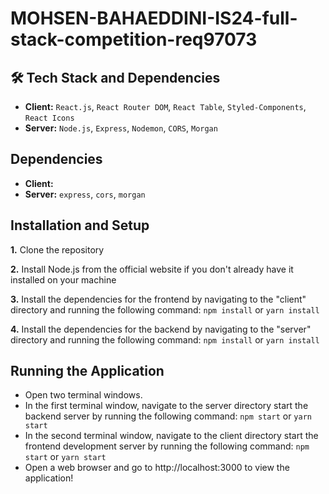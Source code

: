 # MOHSEN-BAHAEDDINI-IS24-full-stack-competition-req97073

## :hammer_and_wrench: Tech Stack and Dependencies
- __Client:__ `React.js`, `React Router DOM`, `React Table`, `Styled-Components`, `React Icons`
- __Server:__ `Node.js`, `Express`, `Nodemon`, `CORS`, `Morgan`

## Dependencies
- __Client:__ 
- __Server:__  `express`, `cors`, `morgan`

## Installation and Setup
__1.__ Clone the repository

__2.__ Install Node.js from the official website if you don't already have it installed on your machine

__3.__ Install the dependencies for the frontend by navigating to the "client" directory and running the following command: `npm install` or `yarn install`

__4.__ Install the dependencies for the backend by navigating to the "server" directory and running the following command: `npm install` or `yarn install`

## Running the Application
- Open two terminal windows.
- In the first terminal window, navigate to the server directory start the backend server by running the following command:
`npm start` or `yarn start`
- In the second terminal window, navigate to the client directory start the frontend development server by running the following command:
`npm start` or `yarn start`
- Open a web browser and go to http://localhost:3000 to view the application!

